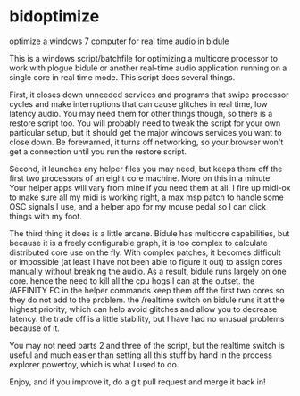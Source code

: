 # bidoptimize
optimize a windows 7 computer for real time audio in bidule

This is a windows script/batchfile for optimizing a multicore processor to work with plogue bidule or another real-time audio application running on a single core in real time mode.  This script does several things.  

First, it closes down unneeded services and programs that swipe processor cycles and make interruptions that can cause glitches in real time, low latency audio.  You may need them for other things though, so there is a restore script too.  You will probably need to tweak the script for your own particular setup, but it should get the major windows services you want to close down.  Be forewarned, it turns off networking, so your browser won't get a connection until you run the restore script.

Second, it launches any helper files you may need, but keeps them off the first two processors of an eight core machine.  More on this in a minute.  Your helper apps will vary from mine if you need them at all.  I fire up midi-ox to make sure all my midi is working right, a max msp patch to handle some OSC signals I use, and a helper app for my mouse pedal so I can click things with my foot.  

The third thing it does is a little arcane.  Bidule has multicore capabilities, but because it is a freely configurable graph, it is too complex to calculate distributed core use on the fly.  With complex patches, it becomes difficult or impossible (at least I have not been able to figure it out) to assign cores manually without breaking the audio.  As a result, bidule runs largely on one core.  hence the need to kill all the cpu hogs I can at the outset.  the /AFFINITY FC in the helper commands keep them off the first two cores so they do not add to the problem.  the /realtime switch on bidule runs it at the highest priority, which can help avoid glitches and allow you to decrease latency.  the trade off is a little stability, but I have had no unusual problems because of it.  

You may not need parts 2 and three of the script, but the realtime switch is useful and much easier than setting all this stuff by hand in the process explorer powertoy, which is what I used to do.

Enjoy, and if you improve it, do a git pull request and merge it back in!
